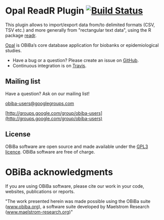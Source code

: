# Opal ReadR Plugin [![Build Status](https://travis-ci.com/obiba/opal-datasource-readr.svg?branch=master)](https://travis-ci.com/obiba/opal-datasource-readr)

This plugin allows to import/export data from/to delimited formats (CSV, TSV etc.) and more generally from "rectangular text data", using the R package [readr](https://cran.r-project.org/package=readr). 

[Opal](https://github.com/obiba/opal) is OBiBa’s core database application for biobanks or epidemiological studies.

* Have a bug or a question? Please create an issue on [GitHub](https://github.com/obiba/opal-datasource-readr/issues).
* Continuous integration is on [Travis](https://travis-ci.com/obiba/opal-datasource-readr).

## Mailing list

Have a question? Ask on our mailing list!

obiba-users@googlegroups.com

[http://groups.google.com/group/obiba-users](http://groups.google.com/group/obiba-users)

## License

OBiBa software are open source and made available under the [GPL3 licence](http://www.obiba.org/pages/license/). OBiBa software are free of charge.

# OBiBa acknowledgments

If you are using OBiBa software, please cite our work in your code, websites, publications or reports.

"The work presented herein was made possible using the OBiBa suite (www.obiba.org), a  software suite developed by Maelstrom Research (www.maelstrom-research.org)"
